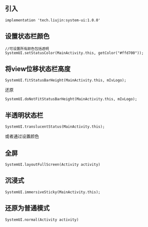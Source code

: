 
## 引入

```
implementation 'tech.liujin:system-ui:1.0.0'
```



## 设置状态栏颜色

```
//可设置所有颜色包括透明
SystemUI.setStatusColor(MainActivity.this, getColor("#ffd700"));
```

## 将view位移状态栏高度

```
SystemUI.fitStatusBarHeight(MainActivity.this, mIvLogo);
```

还原

```
SystemUI.doNotFitStatusBarHeight(MainActivity.this, mIvLogo);
```

## 半透明状态栏

```
SystemUI.translucentStatus(MainActivity.this);
```

或者通过设置颜色

## 全屏

```
SystemUI.layoutFullScreen(Activity activity)
```

## 沉浸式

```
SystemUI.immersiveSticky(MainActivity.this);
```

## 还原为普通模式

```
SystemUI.normal(Activity activity)
```